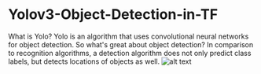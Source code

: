 # Yolov3-Object-Detection-in-TF
What is Yolo? Yolo is an algorithm that uses convolutional neural networks for object detection. So what's great about object detection? In comparison to recognition algorithms, a detection algorithm does not only predict class labels, but detects locations of objects as well.
![alt text](https://i.ytimg.com/vi/yQwfDxBMtXg/maxresdefault.jpg)
